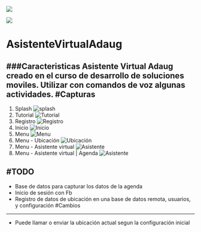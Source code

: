 

![](https://ucontinental.edu.pe/www/wp-content/uploads/2019/08/logo.svg)

![](https://img.shields.io/github/release/pandao/editor.md.svg) 


# AsistenteVirtualAdaug

###Caracteristicas
Asistente Virtual Adaug creado en el curso de desarrollo de soluciones moviles.
Utilizar con comandos de voz algunas actividades.
#Capturas
------------
1.  Splash
![](https://i.ibb.co/qjVm02W/adaug1.png "splash")
2. Tutorial
![](https://i.ibb.co/wQ86FcF/adaug2.png "Tutorial")
3. Registro
![](https://i.ibb.co/RTxHCCH/adaug4.png "Registro")
4. Inicio
![](https://i.ibb.co/n0xZDP6/adaug3.png "Inicio")
5. Menu
![](https://i.ibb.co/z4WBgw1/adaug5.png "Menu")
6. Menu - Ubicación
![](https://i.ibb.co/g648Ctr/adaug6.png "Ubicación")
7. Menu - Asistente virtual
![](https://i.ibb.co/Tt28FKZ/adaug7.png "Asistente")
8. Menu - Asistente virtual | Agenda
![](https://i.ibb.co/n10SRC9/adaug8.png "Asistente")

#TODO
------------
- Base de datos para capturar los datos de la agenda
- Inicio de sesión con Fb
- Registro de datos de ubicación en una base de datos remota, usuarios, y configuración
#Cambios
------------
- Puede llamar o enviar la ubicación actual segun la configuración inicial
